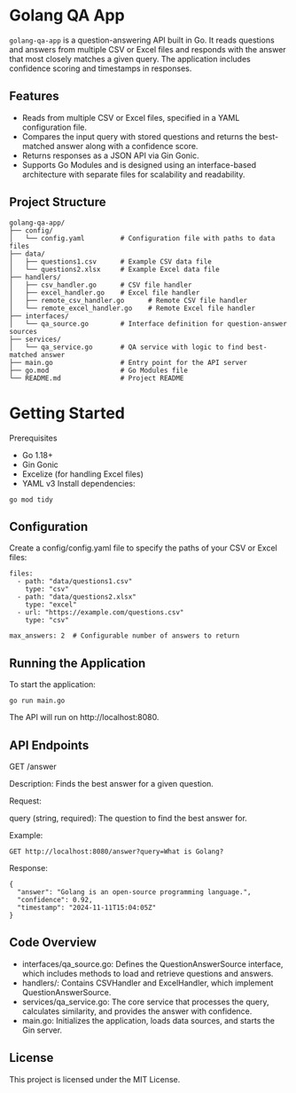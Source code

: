 # Golang QA App

`golang-qa-app` is a question-answering API built in Go. It reads questions and answers from multiple CSV or Excel files and responds with the answer that most closely matches a given query. The application includes confidence scoring and timestamps in responses.

## Features

- Reads from multiple CSV or Excel files, specified in a YAML configuration file.
- Compares the input query with stored questions and returns the best-matched answer along with a confidence score.
- Returns responses as a JSON API via Gin Gonic.
- Supports Go Modules and is designed using an interface-based architecture with separate files for scalability and readability.

## Project Structure

```plaintext
golang-qa-app/
├── config/
│   └── config.yaml         # Configuration file with paths to data files
├── data/
│   ├── questions1.csv      # Example CSV data file
│   └── questions2.xlsx     # Example Excel data file
├── handlers/
│   ├── csv_handler.go      # CSV file handler
│   ├── excel_handler.go    # Excel file handler
│   ├── remote_csv_handler.go      # Remote CSV file handler
│   └── remote_excel_handler.go    # Remote Excel file handler
├── interfaces/
│   └── qa_source.go        # Interface definition for question-answer sources
├── services/
│   └── qa_service.go       # QA service with logic to find best-matched answer
├── main.go                 # Entry point for the API server
├── go.mod                  # Go Modules file
└── README.md               # Project README
```

# Getting Started
Prerequisites
- Go 1.18+
- Gin Gonic
- Excelize (for handling Excel files)
- YAML v3
Install dependencies:

```
go mod tidy
```
## Configuration
Create a config/config.yaml file to specify the paths of your CSV or Excel files:

```
files:
  - path: "data/questions1.csv"
    type: "csv"
  - path: "data/questions2.xlsx"
    type: "excel"
  - url: "https://example.com/questions.csv"
    type: "csv"

max_answers: 2  # Configurable number of answers to return
```

## Running the Application
To start the application:

```
go run main.go
```
The API will run on http://localhost:8080.

## API Endpoints
GET /answer

Description: Finds the best answer for a given question.

Request:

query (string, required): The question to find the best answer for.


Example:

```
GET http://localhost:8080/answer?query=What is Golang?
```

Response:


```
{
  "answer": "Golang is an open-source programming language.",
  "confidence": 0.92,
  "timestamp": "2024-11-11T15:04:05Z"
}
```

## Code Overview
- interfaces/qa_source.go: Defines the QuestionAnswerSource interface, which includes methods to load and retrieve questions and answers.
- handlers/: Contains CSVHandler and ExcelHandler, which implement QuestionAnswerSource.
- services/qa_service.go: The core service that processes the query, calculates similarity, and provides the answer with confidence.
- main.go: Initializes the application, loads data sources, and starts the Gin server.

## License
This project is licensed under the MIT License.
